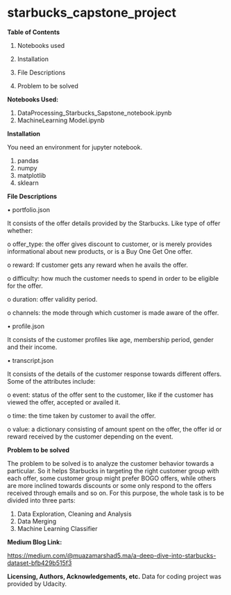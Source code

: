 # starbucks_capstone_project

**Table of Contents**

1. Notebooks used

2. Installation

3. File Descriptions

4. Problem to be solved

**Notebooks Used:**

1. DataProcessing_Starbucks_Sapstone_notebook.ipynb
2. MachineLearning Model.ipynb


**Installation**

You need an environment for jupyter notebook. 
1. pandas
2. numpy
3. matplotlib
4. sklearn


**File Descriptions**

•	portfolio.json

It consists of the offer details provided by the Starbucks. Like type of offer whether:

o	offer_type: the offer gives discount to customer, or is merely provides informational about new products, or is a Buy One Get One offer.

o	reward: If customer gets any reward when he avails the offer.

o	difficulty: how much the customer needs to spend in order to be eligible for the offer.

o	duration: offer validity period.

o	channels:  the mode through which customer is made aware of the offer.

•	profile.json 

It consists of the customer profiles like age, membership period, gender and their income.

•	transcript.json

It consists of the details of the customer response towards different offers. Some of the attributes include:

o	event: status of the offer sent to the customer, like if the customer has viewed the offer, accepted or availed it.

o	time: the time taken by customer to avail the offer.

o	value: a dictionary consisting of amount spent on the offer, the offer id or reward received by the customer depending on the event.


**Problem to be solved**

The problem to be solved is to analyze the customer behavior towards a particular. So it helps Starbucks in targeting the right customer group with each offer, some customer group might prefer BOGO offers, while others are more inclined towards discounts or some only respond to the offers received through emails and so on.
For this purpose, the whole task is to be divided into three parts:

1.	Data Exploration, Cleaning and Analysis
3.	Data Merging
4.	Machine Learning Classifier

**Medium Blog Link:**

https://medium.com/@muazamarshad5.ma/a-deep-dive-into-starbucks-dataset-bfb429b515f3

**Licensing, Authors, Acknowledgements, etc.**
Data for coding project was provided by Udacity.


